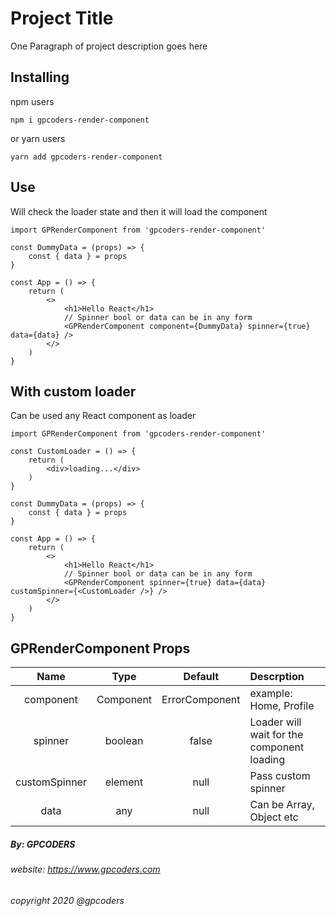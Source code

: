 # Project Title
One Paragraph of project description goes here

## Installing
npm users
````
npm i gpcoders-render-component
````
 or yarn users
````
yarn add gpcoders-render-component
````

## Use
Will check the loader state and then it will load the component
````
import GPRenderComponent from 'gpcoders-render-component'

const DummyData = (props) => {
    const { data } = props
}

const App = () => {
    return (
        <>
            <h1>Hello React</h1>
            // Spinner bool or data can be in any form
            <GPRenderComponent component={DummyData} spinner={true} data={data} />
        </>
    )
}
````

## With custom loader
Can be used any React component as loader
````
import GPRenderComponent from 'gpcoders-render-component'

const CustomLoader = () => {
    return (
        <div>loading...</div>
    )
}

const DummyData = (props) => {
    const { data } = props
}

const App = () => {
    return (
        <>
            <h1>Hello React</h1>
            // Spinner bool or data can be in any form
            <GPRenderComponent spinner={true} data={data} customSpinner={<CustomLoader />} />
        </>
    )
}
````

## GPRenderComponent Props

| Name   |      Type      |  Default | Descrption |
|:----------:|:-------------:|:----:|:------|
| component |  Component | ErrorComponent  | example: Home, Profile |
| spinner |  boolean | false | Loader will wait for the component loading |
| customSpinner | element | null | Pass custom spinner |
| data | any | null | Can be Array, Object etc |

##### By: GPCODERS
###### website: https://www.gpcoders.com
###### copyright 2020 @gpcoders